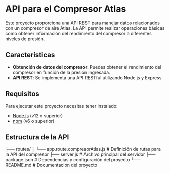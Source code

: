 # API para el Compresor Atlas

Este proyecto proporciona una API REST para manejar datos relacionados con un compresor de aire Atlas. La API permite realizar operaciones básicas como obtener información del rendimiento del compresor a diferentes niveles de presión.


## Características

- **Obtención de datos del compresor**: Puedes obtener el rendimiento del compresor en función de la presión ingresada.
- **API REST**: Se implementa una API RESTful utilizando Node.js y Express.

## Requisitos

Para ejecutar este proyecto necesitas tener instalado:

- [Node.js](https://nodejs.org/) (v12 o superior)
- [npm](https://www.npmjs.com/) (v6 o superior)

## Estructura de la API
├── routes/
│   └── app.route.compresorAtlas.js  # Definición de rutas para la API del compresor
├── server.js                        # Archivo principal del servidor
├── package.json                     # Dependencias y configuración del proyecto
└── README.md                        # Documentación del proyecto
